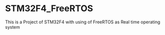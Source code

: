 # STM32F4_FreeRTOS
This is a Project of STM32F4 with using of FreeRTOS as Real time operating system
